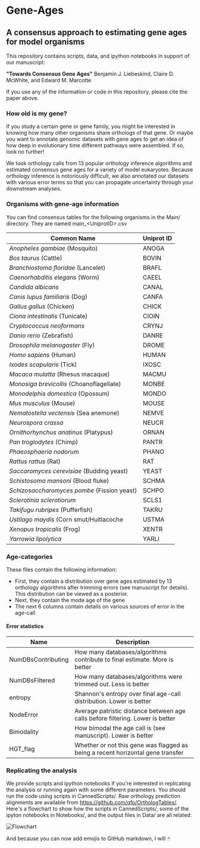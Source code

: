 # Gene-Ages

## A consensus approach to estimating gene ages for model organisms

This repository contains scripts, data, and ipython notebooks in support of our manuscript:

**"Towards Consensus Gene Ages"** 
Benjamin J. Liebeskind, Claire D. McWhite, and Edward M. Marcotte

If you use any of the information or code in this repository, please cite the paper above.

### How old is my gene?

If you study a certain gene or gene family, you might be interested in knowing how many other organisms share orthologs of that gene. Or maybe you want to annotate genomic datasets with gene ages to get an idea of how deep in evolutionary time different pathways were assembled. If so, look no further!

We took orthology calls from 13 popular orthology inference algorithms and estimated consensus gene ages for a variety of model eukaryotes. Because orthology inference is notoriously difficult, we also annotated our datasets with various error terms so that you can propagate uncertainty through your downstream analyses.

### Organisms with gene-age information

You can find consensus tables for the following organisms in the Main/ directory. They are named main_\<UniprotID\>.csv

| **Common Name** | **Uniprot ID** | 
| --------------- | -------------- |
| *Anopheles gambiae* (Mosquito) | ANOGA | 
| *Bos taurus* (Cattle) | BOVIN | 
| *Branchiostoma floridae* (Lancelet) | BRAFL | 
| *Caenorhabditis elegans* (Worm) | CAEEL | 
| *Candida albicans* | CANAL | 
| *Canis lupus familiaris* (Dog) | CANFA | 
| *Gallus gallus* (Chicken) | CHICK | 
| *Ciona intestinalis* (Tunicate) | CIOIN | 
| *Cryptococcus neoformans* | CRYNJ | 
| *Danio rerio* (Zebrafish) | DANRE | 
| *Drosophila melanogaster* (Fly) | DROME | 
| *Homo sapiens* (Human) | HUMAN | 
| *Ixodes scapularis* (Tick) | IXOSC | 
| *Macaca mulatta* (Rhesus macaque) | MACMU | 
| *Monosiga brevicollis* (Choanoflagellate) | MONBE | 
| *Monodelphis domestica* (Opossum) | MONDO | 
| *Mus musculus* (Mouse) | MOUSE | 
| *Nematostella vectensis* (Sea anemone) | NEMVE | 
| *Neurospora crassa* | NEUCR | 
| *Ornithorhynchus anatinus* (Platypus) | ORNAN | 
| *Pan troglodytes* (Chimp) | PANTR | 
| *Phaeosphaeria nodorum* | PHANO | 
| *Rattus rattus* (Rat) | RAT | 
| *Saccaromyces cerevisiae* (Budding yeast) | YEAST | 
| *Schistosoma mansoni* (Blood fluke) | SCHMA | 
| *Schizosaccharomyces pombe* (Fission yeast) | SCHPO | 
| *Sclerotinia sclerotiorum* | SCLS1 | 
| *Takifugu rubripes* (Pufferfish) | TAKRU | 
| *Ustilago maydis* (Corn smut/Huitlacoche | USTMA | 
| *Xenopus tropicalis* (Frog) | XENTR | 
| *Yarrowia lipolytica* | YARLI |

### Age-categories

These files contain the following information:
- First, they contain a distribution over gene ages estimated by 13 orthology algorithms
after trimming errors (see manuscript for details). This distribution can be viewed as
a posterior.
- Next, they contain the mode age of the gene
- The next 6 columns contain details on various sources of error in the age-call

#### Error statistics

| Name | Description |
| ---- | ----------- | 
| NumDBsContributing | How many databases/algorithms contribute to final estimate. More is better |	
| NumDBsFiltered | How many databases/algorithms were trimmed out. Less is better |
| entropy | Shannon's entropy over final age-call distribution. Lower is better |
| NodeError	| Average patristic distance between age calls before filtering. Lower is better |
| Bimodality | How bimodal the age call is (see manuscript). Lower is better | 
| HGT_flag | Whether or not this gene was flagged as being a recent horizontal gene transfer |

### Replicating the analysis

We provide scripts and ipython notebooks if you're interested in replicating the analysis or
running again with some different parameters. You should run the code using scripts in 
CannedScripts/. Raw orthology prediction alignments are available from
https://github.com/qfo/OrthologTables/.  Here's a flowchart to show how the scripts in CannedScripts/, some of the
ipyton notebooks in Notebooks/, and the output files in Data/ are all related:

![Flowchart](https://github.com/bliebeskind/Gene-Ages/blob/master/pics/FlowChart.png)


And because you can now add emojis to GitHub markdown, I will
:black_joker:

